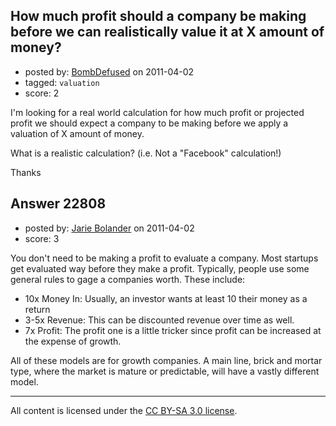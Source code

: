 ## How much profit should a company be making before we can realistically value it at X amount of money?

- posted by: [BombDefused](https://stackexchange.com/users/-1/4920-bombdefused) on 2011-04-02
- tagged: `valuation`
- score: 2

I'm looking for a real world calculation for how much profit or projected profit we should expect a company to be making before we apply a valuation of X amount of money.

What is a realistic calculation? (i.e. Not a "Facebook" calculation!)

Thanks


## Answer 22808

- posted by: [Jarie Bolander](https://stackexchange.com/users/-1/585-jarie-bolander) on 2011-04-02
- score: 3

You don't need to be making a profit to evaluate a company. Most startups get evaluated way before they make a profit.
Typically, people use some general rules to gage a companies worth. These include:

 - 10x Money In: Usually, an investor wants at least 10 their money as a return
 - 3-5x Revenue: This can be discounted revenue over time as well.
 - 7x Profit: The profit one is a little tricker since profit can be increased at the expense of growth.

All of these models are for growth companies. A main line, brick and mortar type, where the market is mature or predictable, will have a vastly different model.





---

All content is licensed under the [CC BY-SA 3.0 license](https://creativecommons.org/licenses/by-sa/3.0/).
